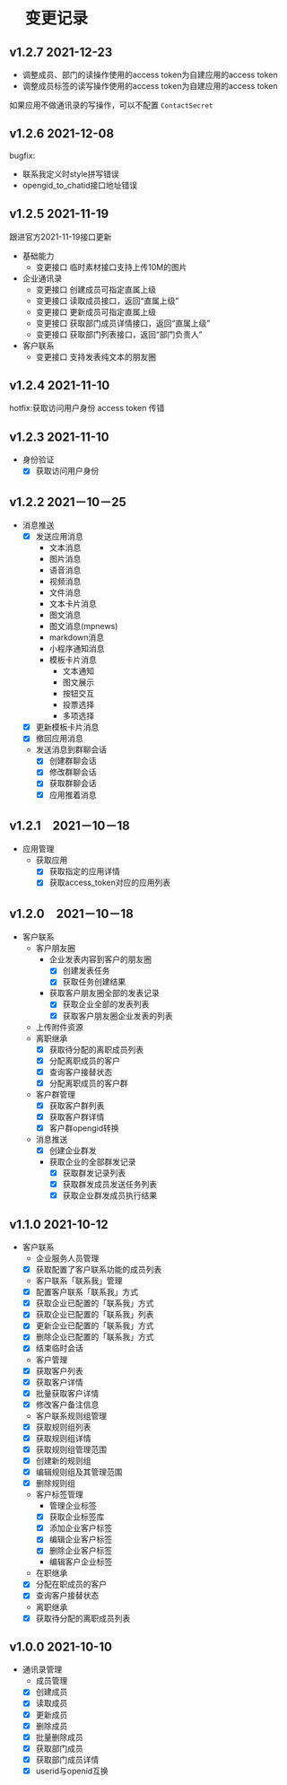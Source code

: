 # 　变更记录

## v1.2.7 2021-12-23

* 调整成员、部门的读操作使用的access token为自建应用的access token
* 调整成员标签的读写操作使用的access token为自建应用的access token

如果应用不做通讯录的写操作，可以不配置 `ContactSecret`

## v1.2.6 2021-12-08

bugfix:
* 联系我定义时style拼写错误
* opengid_to_chatid接口地址错误


## v1.2.5 2021-11-19

跟进官方2021-11-19接口更新

- 基础能力
    - 变更接口 临时素材接口支持上传10M的图片
- 企业通讯录
    - 变更接口 创建成员可指定直属上级
    - 变更接口 读取成员接口，返回“直属上级”
    - 变更接口 更新成员可指定直属上级
    - 变更接口 获取部门成员详情接口，返回“直属上级”
    - 变更接口 获取部门列表接口，返回“部门负责人”
- 客户联系
    - 变更接口 支持发表纯文本的朋友圈

## v1.2.4 2021-11-10

hotfix:获取访问用户身份 access token 传错

## v1.2.3 2021-11-10

- 身份验证
    - [x] 获取访问用户身份

## v1.2.2 2021－10－25

- 消息推送
    - [x] 发送应用消息
        - 文本消息
        - 图片消息
        - 语音消息
        - 视频消息
        - 文件消息
        - 文本卡片消息
        - 图文消息
        - 图文消息(mpnews)
        - markdown消息
        - 小程序通知消息
        - 模板卡片消息
            - 文本通知
            - 图文展示
            - 按钮交互
            - 投票选择
            - 多项选择
    - [x] 更新模板卡片消息
    - [x] 撤回应用消息
    - 发送消息到群聊会话
        - [x] 创建群聊会话
        - [x] 修改群聊会话
        - [x] 获取群聊会话
        - [x] 应用推着消息

## v1.2.1　2021－10－18

- 应用管理
    - 获取应用
        - [x] 获取指定的应用详情
        - [x] 获取access_token对应的应用列表

## v1.2.0　2021－10－18

- 客户联系
    - 客户朋友圈
        - 企业发表内容到客户的朋友圈
            - [x] 创建发表任务
            - [x] 获取任务创建结果
        - 获取客户朋友圈全部的发表记录
            - [x] 获取企业全部的发表列表
            - [x] 获取客户朋友圈企业发表的列表
    - 上传附件资源
    - 离职继承
        - [x] 获取待分配的离职成员列表
        - [x] 分配离职成员的客户
        - [x] 查询客户接替状态
        - [x] 分配离职成员的客户群
    - 客户群管理
        - [x] 获取客户群列表
        - [x] 获取客户群详情
        - [x] 客户群opengid转换
    - 消息推送
        - [x] 创建企业群发
        - 获取企业的全部群发记录
            - [x] 获取群发记录列表
            - [x] 获取群发成员发送任务列表
            - [x] 获取企业群发成员执行结果

## v1.1.0 2021-10-12

- 客户联系
    - 企业服务人员管理
    - [x] 获取配置了客户联系功能的成员列表
    - 客户联系「联系我」管理
    - [x] 配置客户联系「联系我」方式
    - [x] 获取企业已配置的「联系我」方式
    - [x] 获取企业已配置的「联系我」列表
    - [x] 更新企业已配置的「联系我」方式
    - [x] 删除企业已配置的「联系我」方式
    - [x] 结束临时会话
    - 客户管理
    - [x] 获取客户列表
    - [x] 获取客户详情
    - [x] 批量获取客户详情
    - [x] 修改客户备注信息
    - 客户联系规则组管理
    - [x] 获取规则组列表
    - [x] 获取规则组详情
    - [x] 获取规则组管理范围
    - [x] 创建新的规则组
    - [x] 编辑规则组及其管理范围
    - [x] 删除规则组
    - 客户标签管理
        - 管理企业标签
        - [x] 获取企业标签库
        - [x] 添加企业客户标签
        - [x] 编辑企业客户标签
        - [x] 删除企业客户标签
        - 编辑客户企业标签
    - 在职继承
    - [x] 分配在职成员的客户
    - [x] 查询客户接替状态
    - 离职继承
    - [x] 获取待分配的离职成员列表

## v1.0.0 2021-10-10

- 通讯录管理
    - 成员管理
    - [x] 创建成员
    - [x] 读取成员
    - [x] 更新成员
    - [x] 删除成员
    - [x] 批量删除成员
    - [x] 获取部门成员
    - [x] 获取部门成员详情
    - [x] userid与openid互换